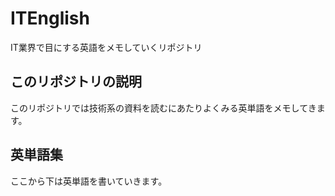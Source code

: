 # ITEnglish

IT業界で目にする英語をメモしていくリポジトリ

## このリポジトリの説明

このリポジトリでは技術系の資料を読むにあたりよくみる英単語をメモしてきます。

## 英単語集

ここから下は英単語を書いていきます。

